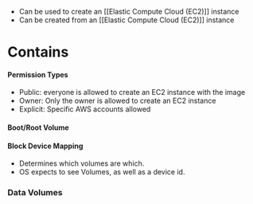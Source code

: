- Can be used to create an [[Elastic Compute Cloud (EC2)]] instance
- Can be created from an [[Elastic Compute Cloud (EC2)]] instance

# Contains

#### Permission Types
- Public: everyone is allowed to create an EC2 instance with the image
- Owner: Only the owner is allowed to create an EC2 instance
- Explicit: Specific AWS accounts allowed
#### Boot/Root Volume
#### Block Device Mapping
- Determines which volumes are which.
- OS expects to see Volumes, as well as a device id.
### Data Volumes
